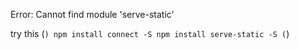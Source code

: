 Error: Cannot find module 'serve-static'


try this
(```)
npm install connect -S
npm install serve-static -S
(```)
